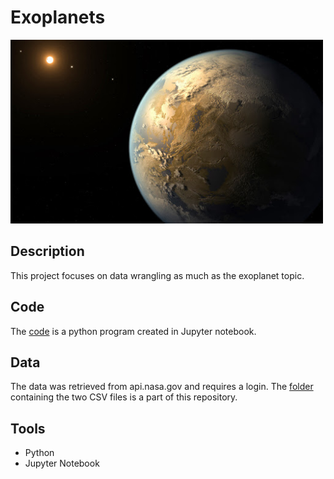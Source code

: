 # Exoplanets

<img src="images/kepler-186f.jpg" width ="500">

## Description

This project focuses on data wrangling as much as the exoplanet topic. 

## Code

The [code](code/finalprojectdcs.ipynb) is a python program created in Jupyter notebook.

## Data

The data was retrieved from api.nasa.gov and requires a login. The [folder](data/) containing the two CSV files is a part of this repository.

## Tools

* Python
* Jupyter Notebook